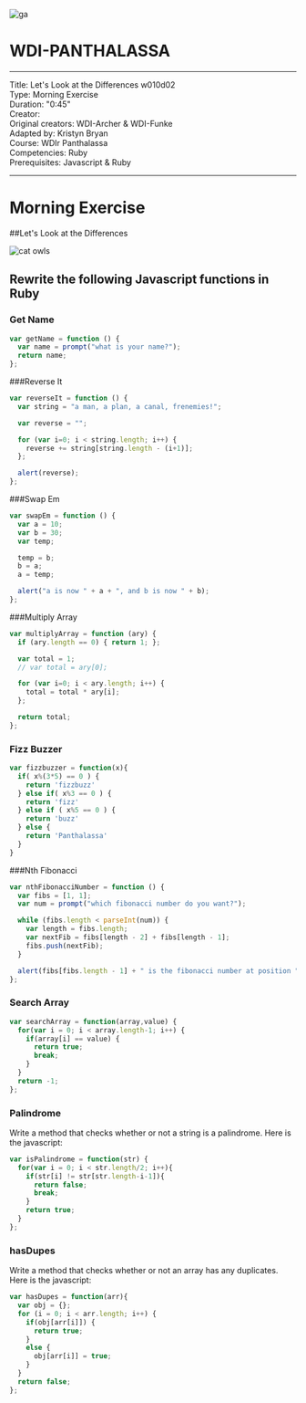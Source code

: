 ![ga](http://mobbook.generalassemb.ly/ga_cog.png)

# WDI-PANTHALASSA

---
Title: Let's Look at the Differences w010d02 <br>
Type: Morning Exercise <br>
Duration: "0:45"<br>
Creator:<br>
    Original creators: WDI-Archer & WDI-Funke<br>
    Adapted by: Kristyn Bryan<br>
    Course: WDIr Panthalassa<br>
Competencies: Ruby<br>
Prerequisites: Javascript & Ruby <br>

---
# Morning Exercise

##Let's Look at the Differences

![cat owls](https://outofdoubt.files.wordpress.com/2015/01/not-like-the-others-owls.jpg)

## Rewrite the following Javascript functions in Ruby

### Get Name
```javascript
var getName = function () {
  var name = prompt("what is your name?");
  return name;
};
```

###Reverse It
```javascript
var reverseIt = function () {
  var string = "a man, a plan, a canal, frenemies!";

  var reverse = "";

  for (var i=0; i < string.length; i++) {
    reverse += string[string.length - (i+1)];
  };

  alert(reverse);
};
```
###Swap Em
```javascript
var swapEm = function () {
  var a = 10;
  var b = 30;
  var temp;

  temp = b;
  b = a;
  a = temp;

  alert("a is now " + a + ", and b is now " + b);
};
```
###Multiply Array
```javascript
var multiplyArray = function (ary) {
  if (ary.length == 0) { return 1; };

  var total = 1;
  // var total = ary[0];

  for (var i=0; i < ary.length; i++) {
    total = total * ary[i];
  };

  return total;
};
```
### Fizz Buzzer
```javascript
var fizzbuzzer = function(x){
  if( x%(3*5) == 0 ) {
    return 'fizzbuzz'
  } else if( x%3 == 0 ) {
    return 'fizz'
  } else if ( x%5 == 0 ) {
    return 'buzz'
  } else {
    return 'Panthalassa'
  }
}
```
###Nth Fibonacci
```javascript
var nthFibonacciNumber = function () {
  var fibs = [1, 1];
  var num = prompt("which fibonacci number do you want?");

  while (fibs.length < parseInt(num)) {
    var length = fibs.length;
    var nextFib = fibs[length - 2] + fibs[length - 1];
    fibs.push(nextFib);
  }

  alert(fibs[fibs.length - 1] + " is the fibonacci number at position " + num);
};
```

### Search Array
``` javascript
var searchArray = function(array,value) {
  for(var i = 0; i < array.length-1; i++) {
    if(array[i] == value) {
      return true;
      break;
    }
  }
  return -1;
};
```

### Palindrome
Write a method that checks whether or not a string is a palindrome. 
Here is the javascript:
``` javascript
var isPalindrome = function(str) {
  for(var i = 0; i < str.length/2; i++){
    if(str[i] != str[str.length-i-1]){
      return false;
      break;
    }
    return true;
  }
};
```

### hasDupes
Write a method that checks whether or not an array has any duplicates. 
Here is the javascript:
``` javascript
var hasDupes = function(arr){
  var obj = {};
  for (i = 0; i < arr.length; i++) {
    if(obj[arr[i]]) {
      return true;
    }
    else {
      obj[arr[i]] = true;
    }
  }
  return false;
};
```

